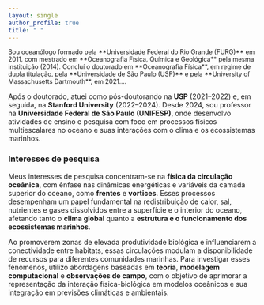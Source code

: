 ```yaml
---
layout: single
author_profile: true
title: " "
---
```


<p style="font-size: 0.9em;">Sou oceanólogo formado pela **Universidade Federal do Rio Grande (FURG)** em 2011, com mestrado em **Oceanografia Física, Química e Geológica** pela mesma instituição (2014). Concluí o doutorado em **Oceanografia Física**, em regime de dupla titulação, pela **Universidade de São Paulo (USP)** e pela **University of Massachusetts Dartmouth**, em 2021.</strong>...
</p>

Após o doutorado, atuei como pós-doutorando na **USP** (2021–2022) e, em seguida, na **Stanford University** (2022–2024). Desde 2024, sou professor na **Universidade Federal de São Paulo (UNIFESP)**, onde desenvolvo atividades de ensino e pesquisa com foco em processos físicos multiescalares no oceano e suas interações com o clima e os ecossistemas marinhos.

### Interesses de pesquisa

Meus interesses de pesquisa concentram-se na **física da circulação oceânica**, com ênfase nas dinâmicas energéticas e variáveis da camada superior do oceano, como **frentes** e **vortices**. Esses processos desempenham um papel fundamental na redistribuição de calor, sal, nutrientes e gases dissolvidos entre a superfície e o interior do oceano, afetando tanto o **clima global** quanto a **estrutura e o funcionamento dos ecossistemas marinhos**.

Ao promoverem zonas de elevada produtividade biológica e influenciarem a conectividade entre habitats, essas circulações modulam a disponibilidade de recursos para diferentes comunidades marinhas. Para investigar esses fenômenos, utilizo abordagens baseadas em **teoria**, **modelagem computacional** e **observações de campo**, com o objetivo de aprimorar a representação da interação física-biológica em modelos oceânicos e sua integração em previsões climáticas e ambientais.

